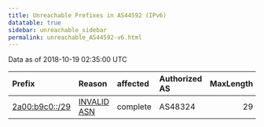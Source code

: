 ```yaml
---
title: Unreachable Prefixes in AS44592 (IPv6)
datatable: true
sidebar: unreachable_sidebar
permalink: unreachable_AS44592-v6.html
---
```


Data as of 2018-10-19 02:35:00 UTC


<div class="datatable-begin"></div>

| Prefix                                                 | Reason                                                                                                | affected   | Authorized AS   |   MaxLength | Anchor                                         |   unreachable /48s |
|:-------------------------------------------------------|:------------------------------------------------------------------------------------------------------|:-----------|:----------------|------------:|:-----------------------------------------------|-------------------:|
| [2a00:b9c0::/29](https://stat.ripe.net/2a00:b9c0::/29) | [INVALID ASN](https://rpki-validator.ripe.net/announcement-preview?asn=AS44592&prefix=2a00:b9c0::/29) | complete   | AS48324         |          29 | [RIPE](unreachable_RIPE_NCC_RPKI_Root-v6.html) |             524288 |

<div class="datatable-end"></div>